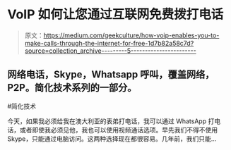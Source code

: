 # VoIP 如何让您通过互联网免费拨打电话

> 原文：<https://medium.com/geekculture/how-voip-enables-you-to-make-calls-through-the-internet-for-free-1d7b82a58c7d?source=collection_archive---------5----------------------->

## 网络电话，Skype，Whatsapp 呼叫，覆盖网络，P2P。简化技术系列的一部分。

#简化技术

今天，如果我必须给我在澳大利亚的表弟打电话，我可以通过 WhatsApp 打电话，或者即使我必须见他，我也可以使用视频通话选项。早先我们不得不使用 Skype，只能通过电脑访问。这两种选择现在都很容易。几年前，我们只能…